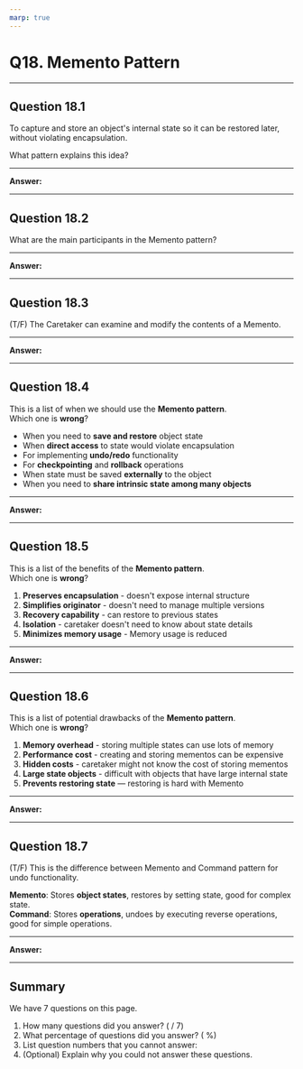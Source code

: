```yaml
---
marp: true
---
```


# Q18. Memento Pattern

---

## Question 18.1

To capture and store an object's internal state so it can be restored later, without violating encapsulation.  

What pattern explains this idea?

---

**Answer:**  


---

## Question 18.2

What are the main participants in the Memento pattern?

---

**Answer:**


---

## Question 18.3

(T/F) The Caretaker can examine and modify the contents of a Memento.

---

**Answer:**


---

## Question 18.4

This is a list of when we should use the **Memento pattern**.  
Which one is **wrong**?

- When you need to **save and restore** object state
- When **direct access** to state would violate encapsulation
- For implementing **undo/redo** functionality
- For **checkpointing** and **rollback** operations
- When state must be saved **externally** to the object
- When you need to **share intrinsic state among many objects**

---

**Answer:**


---

## Question 18.5

This is a list of the benefits of the **Memento pattern**.  
Which one is **wrong**?

1. **Preserves encapsulation** - doesn't expose internal structure
2. **Simplifies originator** - doesn't need to manage multiple versions
3. **Recovery capability** - can restore to previous states
4. **Isolation** - caretaker doesn't need to know about state details
5. **Minimizes memory usage** - Memory usage is reduced

---

**Answer:**


---

## Question 18.6

This is a list of potential drawbacks of the **Memento pattern**.  
Which one is **wrong**?

1. **Memory overhead** - storing multiple states can use lots of memory
2. **Performance cost** - creating and storing mementos can be expensive
3. **Hidden costs** - caretaker might not know the cost of storing mementos
4. **Large state objects** - difficult with objects that have large internal state
5. **Prevents restoring state** — restoring is hard with Memento

---

**Answer:**


---

## Question 18.7

(T/F) This is the difference between Memento and Command pattern for undo functionality.

**Memento**: Stores **object states**, restores by setting state, good for complex state.  
**Command**: Stores **operations**, undoes by executing reverse operations, good for simple operations.  

---

**Answer:**  


---

## Summary

We have 7 questions on this page.

1. How many questions did you answer? ( / 7)
2. What percentage of questions did you answer? (  %)
3. List question numbers that you cannot answer:
4. (Optional) Explain why you could not answer these questions.
